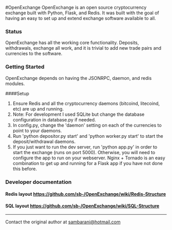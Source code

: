 #OpenExchange
OpenExchange is an open source cryptocurrency exchange built with Python, Flask, and Redis. It was built with the goal of having an easy to set up and extend exchange software available to all. 

### Status
OpenExchange has all the working core functionality. Deposits, withdrawals, exchange all work, and it is trivial to add new trade pairs and currencies to the software. 

### Getting Started
OpenExchange depends on having the JSONRPC, daemon, and redis modules. 

####Setup
1. Ensure Redis and all the cryptocurrency daemons (bitcoind, litecoind, etc) are up and running. 
2. Note: For development I used SQLite but change the database configuration in database.py if needed.
3. In config.py, change the 'daemon' setting on each of the currencies to point to your daemons.
4. Run 'python depositor.py start' and 'python worker.py start' to start the deposit/withdrawal daemons.
5. If you just want to run the dev server, run 'python app.py' in order to start the exchange (runs on port 5000).
Otherwise, you will need to configure the app to run on your webserver. Nginx + Tornado is an easy combination
to get up and running for a Flask app if you have not done this before. 

### Developer documentation
#### Redis layout https://github.com/sb-/OpenExchange/wiki/Redis-Structure
#### SQL layout https://github.com/sb-/OpenExchange/wiki/SQL-Structure

---
Contact the original author at sambarani@hotmail.com